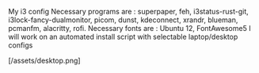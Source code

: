 My i3 config
Necessary programs are : superpaper, feh, i3status-rust-git, i3lock-fancy-dualmonitor, picom, dunst, kdeconnect, xrandr, blueman, pcmanfm, alacritty, rofi.
Necessary fonts are : Ubuntu 12, FontAwesome5
I will work on an automated install script with selectable laptop/desktop configs

[/assets/desktop.png]